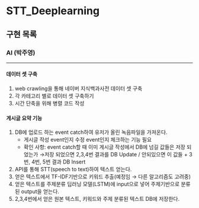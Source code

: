 # STT_Deeplearning

## **구현 목록**
### **AI (박주영)**
----
#### **데이터 셋 구축**
1. web crawling을 통해 네이버 지식백과사전 데이터 셋 구축
2. 각 카테고리 별로 데이터 셋 구축하기
3. 시간 단축을 위해 병렬 코드 작성

#### **게시글 요약 기능**

1. DB에 업로드 하는 event catch하여 유저가 올린 녹음파일을 가져온다.
    - 게시글 작성 event인지 수정 event인지 체크하는 기능 필요
    - 확인 사항: event catch할 때 이미 게시글 작성에서 DB에 넘길 값들은 저장 되었는가 →저장 되었으면 2,3,4번 결과를 DB Update / 안되있으면 이 값들 + 3번, 4번, 5번 결과 DB Insert
2. API를 통해 STT(speech to text)하여 텍스트 얻는다.
3. 얻은 텍스트에서 TF-IDF기반으로 키워드 추출(예정임 → 다른 알고리즘도 고려중)
4. 얻은 텍스트를 주제분류 딥러닝 모델(LSTM)에 input으로 넣어 주제기반으로 분류된 output을 얻는다.
5. 2,3,4번에서 얻은 원본 텍스트, 키워드와 주제 분류된 텍스트 DB에 저장한다.